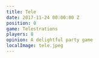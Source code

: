 ```yaml
---
title: Tele
date: 2017-11-24 00:00:00 Z
position: 0
game: Telestrations
players: 8
opinion: A delightful party game
localImage: tele.jpeg
---
```


